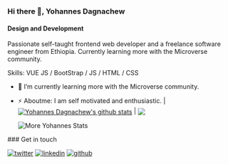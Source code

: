 ### Hi there 👋, Yohannes Dagnachew
#### Design and Development
 Passionate self-taught frontend  web developer and a freelance software engineer from Ethiopia. Currently learning more with the Microverse community.

Skills: VUE JS / BootStrap / JS / HTML / CSS

- 🔭 I’m currently learning more with the Microverse community.
 
- ⚡ Aboutme:  I am self motivated and enthusiastic.
|<a href="https://github.com/yohannesdagnachew/github-readme-stats"><img align="center" src="https://github-readme-stats.vercel.app/api?username=yohannesdagnachew&show_icons=true&include_all_commits=true&theme=blue-green&hide_border=true" alt="Yohannes Dagnachew's github stats" /></a> | <a href="https://github.com/yohannesdagnachew/github-readme-stats">
<img align="center" src="https://github-readme-stats.vercel.app/api/top-langs/?username=yohannesdagnachew&layout=compact&theme=blue-green&hide_border=true" /></a> <p><img align="center" src="https://github-readme-streak-stats.herokuapp.com/?user=yohannesdagnachew&theme=blue-green" alt="More Yohannes Stats" /></p>
</a>
### Get in touch
<p>
  <a href="https://twitter.com/Jod99712013?t=IEPY79ojvcMGk4OohBaWxQ&s=09"><img src="https://img.icons8.com/color/50/111111/twitter-squared.png" alt="twitter"/></a>
  <a href="linkedin.com/in/yohannes-dagnachew-5b163a236"><img src="https://img.icons8.com/color/50/111111/linkedin.png" alt="linkedin"/></a>
  <a href="https://github.com/yohannesdagnachew"><img src="https://img.icons8.com/color/50/111111/github.png" alt="github"/></a>
</p>
